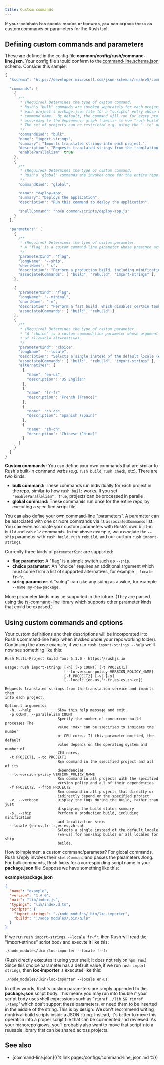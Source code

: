 ```yaml
---
title: Custom commands
---
```


If your toolchain has special modes or features, you can expose these as custom commands or parameters for the Rush tool.

## Defining custom commands and parameters

These are defined in the config file **common/config/rush/command-line.json**.  Your config file should conform to the [command-line.schema.json](https://github.com/microsoft/rushstack/blob/master/apps/rush-lib/src/schemas/command-line.schema.json) schema.  Consider this sample:

```javascript
{
  "$schema": "https://developer.microsoft.com/json-schemas/rush/v5/command-line.schema.json",

  "commands": [
    {
      /**
       * (Required) Determines the type of custom command.
       * Rush's "bulk" commands are invoked separately for each project.  Rush will look in
       * each project's package.json file for a "scripts" entry whose name matches the
       * command name.  By default, the command will run for every project in the repo,
       * according to the dependency graph (similar to how "rush build" works).
       * The set of projects can be restricted e.g. using the "--to" or "--from" parameters.
       */
      "commandKind": "bulk",
      "name": "import-strings",
      "summary": "Imports translated strings into each project.",
      "description": "Requests translated strings from the translation service and imports them into each project.",
      "enableParallelism": true
    },
    {
      /**
       * (Required) Determines the type of custom command.
       * Rush's "global" commands are invoked once for the entire repo.
       */
      "commandKind": "global",

      "name": "deploy-app",
      "summary": "Deploys the application",
      "description": "Run this command to deploy the application",

      "shellCommand": "node common/scripts/deploy-app.js"
    }
  ],

  "parameters": [
    {
      /**
       * (Required) Determines the type of custom parameter.
       * A "flag" is a custom command-line parameter whose presence acts as an on/off switch.
       */
      "parameterKind": "flag",
      "longName": "--ship",
      "shortName": "-s",
      "description": "Perform a production build, including minification and localization steps",
      "associatedCommands": [ "build", "rebuild", "import-strings" ],
    },

    {
      "parameterKind": "flag",
      "longName": "--minimal",
      "shortName": "-m",
      "description": "Perform a fast build, which disables certain tasks such as unit tests and linting",
      "associatedCommands": [ "build", "rebuild" ]
    },
    {
      /**
       * (Required) Determines the type of custom parameter.
       * "A "choice" is a custom command-line parameter whose argument must be chosen from a list
       * of allowable alternatives.
       */
      "parameterKind": "choice",
      "longName": "--locale",
      "description": "Selects a single instead of the default locale (en-us) for non-ship builds or all locales for ship builds.",
      "associatedCommands": [ "build", "rebuild", "import-strings" ],
      "alternatives": [
        {
          "name": "en-us",
          "description": "US English"
        },
        {
          "name": "fr-fr",
          "description": "French (France)"
        },
        {
          "name": "es-es",
          "description": "Spanish (Spain)"
        },
        {
          "name": "zh-cn",
          "description": "Chinese (China)"
        }
      ]
    }
  ]
}
```

**Custom commands:** You can define your own commands that are similar to Rush's built-in command verbs (e.g. `rush build`, `rush check`, etc).  There are two kinds:

- **bulk command:** These commands run individually for each project in the repo, similar to how `rush build` works.  If you set `"enableParallelism": true`, projects can be processed in parallel.
- **global command:** These commands run once for the entire repo, by executing a specified script file.

You can also define your own command-line "parameters".  A parameter can be associated with one or more commands via its `associatedCommands` list.  You can even associate your custom parameters with Rush's own built-in `build` and `rebuild` commands.  In the above example, we associate the `--ship` parameter with `rush build`, `rush rebuild`, and our custom `rush import-strings`.

Currently three kinds of `parameterKind` are supported:
- **flag parameter**: A "flag" is a simple switch such as `--ship`.
- **choice parameter**:  An "choice" requires an additional argument which must come from a list of supported alternatives, for example `--locale fr-fr`.
- **string parameter**: A "string" can take any string as a value, for example `--name my-new-package`.

More parameter kinds may be supported in the future.  (They are parsed using the [ts-command-line](https://www.npmjs.com/package/@microsoft/ts-command-line) library which supports other parameter kinds that could be exposed.)


## Using custom commands and options

Your custom definitions and their descriptions will be incorporated into Rush's command-line help (when invoked under your repo working folder). Continuing the above example, if we run `rush import-strings --help` we'll now see something like this:

```
Rush Multi-Project Build Tool 5.1.0 - https://rushjs.io

usage: rush import-strings [-h] [-p COUNT] [-t PROJECT1]
                           [--to-version-policy VERSION_POLICY_NAME]
                           [-f PROJECT2] [-v] [-s]
                           [--locale {en-us,fr-fr,es-es,zh-cn}]

Requests translated strings from the translation service and imports them
into each project.

Optional arguments:
  -h, --help            Show this help message and exit.
  -p COUNT, --parallelism COUNT
                        Specify the number of concurrent build processes The
                        value "max" can be specified to indicate the number
                        of CPU cores. If this parameter omitted, the default
                        value depends on the operating system and number of
                        CPU cores.
  -t PROJECT1, --to PROJECT1
                        Run command in the specified project and all of its
                        dependencies
  --to-version-policy VERSION_POLICY_NAME
                        Run command in all projects with the specified
                        version policy and all of their dependencies
  -f PROJECT2, --from PROJECT2
                        Run command in all projects that directly or
                        indirectly depend on the specified project
  -v, --verbose         Display the logs during the build, rather than just
                        displaying the build status summary
  -s, --ship            Perform a production build, including minification
                        and localization steps
  --locale {en-us,fr-fr,es-es,zh-cn}
                        Selects a single instead of the default locale
                        (en-us) for non-ship builds or all locales for ship
                        builds.
```

How to implement a custom command/parameter?  For global commands, Rush simply invokes their `shellCommand` and passes the parameters along.  For bulk commands, Rush looks for a corresponding script name in your **package.json** file.  Suppose we have something like this:

**example/package.json**
```json
{
  "name": "example",
  "version": "1.0.0",
  "main": "lib/index.js",
  "typings": "lib/index.d.ts",
  "scripts": {
    "import-strings": "./node_modules/.bin/loc-importer",
    "build": "./node_modules/.bin/gulp"
  }
}
```

If we run `rush import-strings --locale fr-fr`, then Rush will read the "import-strings" script body and execute it like this:

```
./node_modules/.bin/loc-importer --locale fr-fr
```

(Rush directly executes it using your shell; it does not rely on `npm run`.)  Since this choice parameter has a default value, if we run `rush import-strings`, then **loc-importer** is executed like this:

```
./node_modules/.bin/loc-importer --locale en-us
```

In other words, Rush's custom parameters are simply appended to the **package.json** script body.  This means you may run into trouble if your script body uses shell expressions such as "`rimraf ./lib && rimraf ./temp`" which don't support these parameters, or need them to be inserted in the middle of the string.  This is by design:  We don't recommend writing nontrivial build scripts inside a JSON string.  Instead, it's better to move this operation into a proper script file that can be commented and reviewed.  As your monorepo grows, you'll probably also want to move that script into a reusable library that can be shared across projects.


## See also

- [command-line.json]({% link pages/configs/command-line_json.md %})
